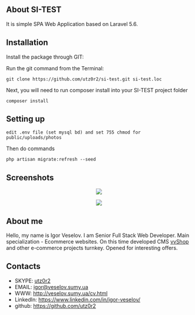 ## About SI-TEST

It is simple SPA Web Application based on Laravel 5.6. 

## Installation

Install the package through GIT: 

Run the git command from the Terminal:

    git clone https://github.com/utz0r2/si-test.git si-test.loc

Next, you will need to run composer install into your SI-TEST project folder

	composer install
	
## Setting up

    edit .env file (set mysql bd) and set 755 chmod for public/uploads/photos
    
Then do commands

    php artisan migrate:refresh --seed
    

## Screenshots

<p align="center"><img src="http://i.piccy.info/i9/4fbc71bbbbce95902866cf823bfc18a9/1535732053/106415/1266758/1.png"></p>

<p align="center"><img src="http://i.piccy.info/i9/2a62327201c475a0014ff9f54dc813b6/1535732073/81787/1266758/2.png"></p>

## About me
Hello, my name is Igor Veselov. I am Senior Full Stack Web Developer. Main specialization - Ecommerce websites. On this time developed CMS [vvShop](http://veselov.sumy.ua/vvshop.html) and other e-commerce projects turnkey. Opened for interesting offers.

## Contacts
- SKYPE: [utz0r2](skype:utz0r2)
- EMAIL: [igor@veselov.sumy.ua](mailto:igor@veselov.sumy.ua)
- WWW: http://veselov.sumy.ua/cv.html
- LinkedIn: https://www.linkedin.com/in/igor-veselov/
- github: https://github.com/utz0r2
